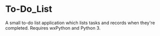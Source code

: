 # To-Do_List
A small to-do list application which lists tasks and records when they're completed.
Requires wxPython and Python 3.
